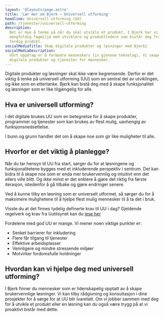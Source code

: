 ```yaml
---
layout: '@layouts/page.astro'
title: 'Lær mer om Bjerk – Universell utforming'
headline: Universell utforming (UU)
path: /tjenester/universell-utforming
description:
  Det er mye å tenke på når du skal utvikle et produkt. I Bjerk har vi et
  mangfoldig fagmiljø med utviklere og produktledere som bistår deg fra idé til
  ferdig produkt.
socialMediaTitle: Skap digitale produkter og løsninger med Bjerk🌳
socialMediaDescription:
  Vårt oppdrag er å forbedre menneskers liv gjennom teknologi. Vi skaper
  digitale produkter og tjenester for mennesker.
---
```


Digitale produkter og løsninger skal ikke være begrensende. Derfor er det viktig å tenke på universell utforming (UU) som en sentral del av utviklingen, og ikke som en ettertanke. Bjerk kan bistå deg med å skape funksjonalitet og løsninger som er like tilgjengelig for alle. 

## Hva er universell utforming? 
 
I det digitale brukes UU som en betegnelse for å skape produkter, programmer og tjenester som kan brukes av flest mulig, uavhengig av funksjonsnedsettelse. 

I bunn og grunn handler det om å skape noe som gir like muligheter til alle. 

## Hvorfor er det viktig å planlegge? 

Når du tar hensyn til UU fra start, sørger du for at løsningene og funksjonalitetene bygges med et inkluderende perspektiv i sentrum. Det kan bidra til å skape noe som er enda mer brukervennlig og intuitivt enn det ellers ville blitt. Og ikke minst er det enklere å gjøre det riktig fra første iterasjon, istedenfor å gå tilbake og gjøre endringer senere. 

Ved å kunne tilby en løsning som er universelt utformet, så sørger du for å maksimere mulighetene til å hjelpe flest mulig mennesker til å ta det i bruk. 

Visste du at det finnes tydelig definerte krav til UU i dag? Gjeldende regelverk og krav fra Uutilsynet kan du [lese her][uutilsynet]

[uutilsynet]: https://www.uutilsynet.no/regelverk/gjeldende-regelverk-og-krav/746

Fordelene med god UU er mange. Vi mener noen viktige punkter er: 
- Senket barrierer for inkludering
- Flere får tilgang til tjenester
- Effektive arbeidsplasser
- Vennligere og mindre stressende miljøer
- Motvirker fordomsfulle holdninger

## Hvordan kan vi hjelpe deg med universell utforming? 

I Bjerk finner du mennesker som er lidenskapelig opptatt av å skape brukervennlige løsninger. Vi kan tilby rådgivning og konsultasjon i dine prosjekter for å sørge for at UU blir ivaretatt. Om vi jobber sammen med deg for å utvikle et produkt eller en løsning kan du også være trygg på at vi proaktivt bistår med dette. 
